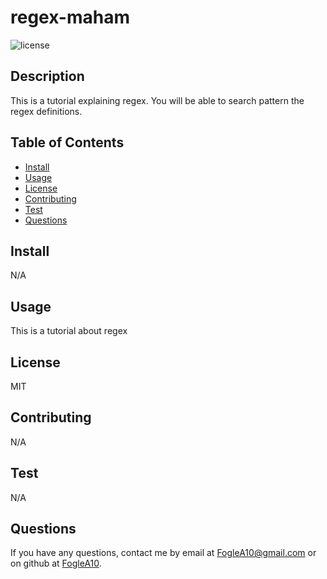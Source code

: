 # regex-maham

![license ](https://img.shields.io/badge/License-MIT-blue.svg)

## Description 

This is a tutorial explaining regex. You will be able to search pattern the regex definitions. 

## Table of Contents
* [Install](#install)
* [Usage](#usage)
* [License](#license)
* [Contributing](#contribution)
* [Test](#test)
* [Questions](#questions)


## Install
N/A




## Usage

This is a tutorial about regex


## License

MIT


## Contributing 

N/A



## Test
N/A


## Questions
If you have any questions, contact me by email at [FogleA10@gmail.com](mailto:FogleA10@gmail.com) or on github at [FogleA10](https://github.com/FogleA10).









